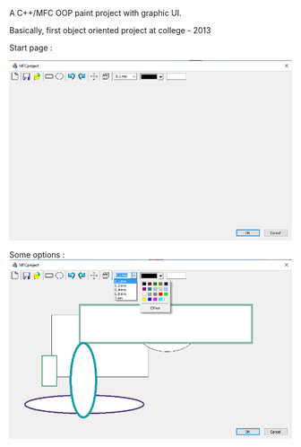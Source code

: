 A C++/MFC OOP paint project with graphic UI.

Basically, first object oriented project at college - 2013

Start page :

![alt tag](https://raw.githubusercontent.com/Arturiko/MFC-Paint-Project/master/MFC-StartPage.png)


Some options :
![alt tag](https://raw.githubusercontent.com/Arturiko/MFC-Paint-Project/master/MFC-Options.png)
